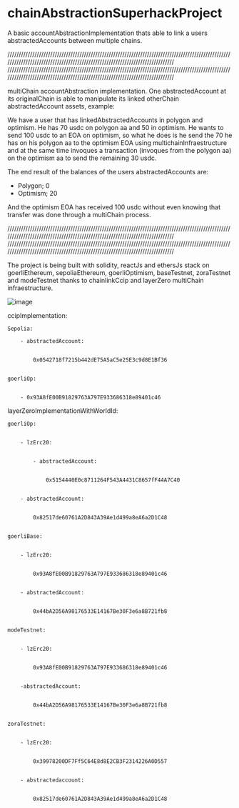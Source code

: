 # chainAbstractionSuperhackProject
A basic accountAbstractionImplementation thats able to link a users abstractedAccounts between multiple chains. 

/////////////////////////////////////////////////////////////////////////////////////////////////////////////////////////////////////////////////////////////////////////////
/////////////////////////////////////////////////////////////////////////////////////////////////////////////////////////////////////////////////////////////////////////////

multiChain accountAbstraction implementation.
One abstractedAccount at its originalChain is able to manipulate its linked otherChain abstractedAccount assets, example:

We have a user that has linkedAbstractedAccounts in polygon and optimism. He has 70 usdc on polygon aa and 50 in optimism.
He wants to send 100 usdc to an EOA on optimism, so what he does is he send the 70 he has on his polygon aa to the optimism EOA using multichainInfraestructure and at the same time invoques a transaction (invoques from the polygon aa) on the optimism aa to send the remaining 30 usdc. 

The end result of the balances of the users abstractedAccounts are:
- Polygon; 0
- Optimism; 20

And the optimism EOA has received 100 usdc without even knowing that transfer was done through a multiChain process.

/////////////////////////////////////////////////////////////////////////////////////////////////////////////////////////////////////////////////////////////////////////////
/////////////////////////////////////////////////////////////////////////////////////////////////////////////////////////////////////////////////////////////////////////////

The project is being built with solidity, reactJs and ethersJs stack on goerliEthereum, sepoliaEthereum, goerliOptimism, baseTestnet, zoraTestnet and modeTestnet thanks to chainlinkCcip and layerZero multiChain infraestructure.


![image](https://github.com/Kanoopz/chainAbstractionSuperhackProject/assets/43384993/58665289-7e2e-4ecd-ae24-74f4432c24fb)


ccipImplementation:


	Sepolia:

 		- abstractedAccount:

 
			0x0542718f7215b442dE75A5aC5e25E3c9d8E1Bf36

  
	goerliOp:

 
		- 0x93A8fE00B91829763A797E933686318e89401c46

  
layerZeroImplementationWithWorldId:


	goerliOp:

 
		- lzErc20:


  			- abstractedAccount:

     
				0x5154440E0c8711264F543A4431C8657fF44A7C40

   
		- abstractedAccount:

  
			0x82517de60761A2D843A39Ae1d499a8eA6a2D1C48

   
	goerliBase:

 
		- lzErc20:

  
			0x93A8fE00B91829763A797E933686318e89401c46

   
		- abstractedAccount:

  
			0x44bA2D56A98176533E14167Be30F3e6a8B721fb8

   
	modeTestnet:

 
		- lzErc20:

  
			0x93A8fE00B91829763A797E933686318e89401c46

   
		-abstractedAccount:

  
			0x44bA2D56A98176533E14167Be30F3e6a8B721fb8

   
	zoraTestnet:

 
		- lzErc20:

  
			0x39978200DF7Ff5C64E8d8E2CB3F2314226A0D557

   
		- abstractedaccount:

  
			0x82517de60761A2D843A39Ae1d499a8eA6a2D1C48

   



  
  


